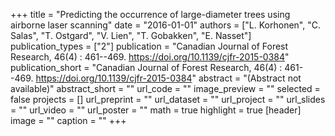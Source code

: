 +++
title = "Predicting the occurrence of large-diameter trees using airborne laser scanning"
date = "2016-01-01"
authors = ["L. Korhonen", "C. Salas", "T. Ostgard", "V. Lien", "T. Gobakken", "E. Nasset"]
publication_types = ["2"]
publication = "Canadian Journal of Forest Research, 46(4) : 461--469. https://doi.org/10.1139/cjfr-2015-0384"
publication_short = "Canadian Journal of Forest Research, 46(4) : 461--469. https://doi.org/10.1139/cjfr-2015-0384"
abstract = "(Abstract not available)"
abstract_short = ""
url_code = ""
image_preview = ""
selected = false
projects = []
url_preprint = ""
url_dataset = ""
url_project = ""
url_slides = ""
url_video = ""
url_poster = ""
math = true
highlight = true
[header]
image = ""
caption = ""
+++
